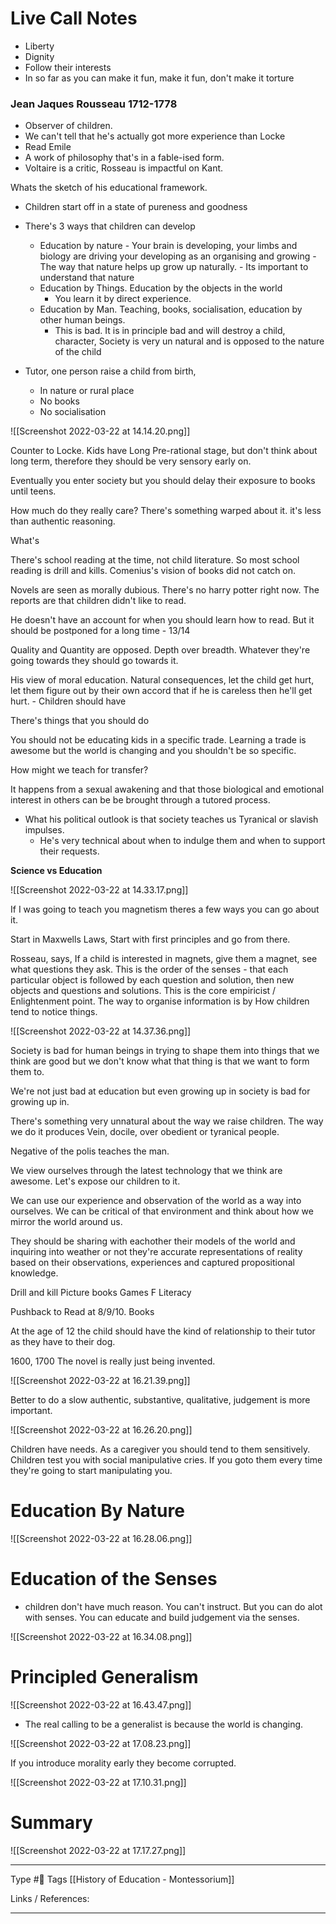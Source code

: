 # Live Call Notes

- Liberty
- Dignity
- Follow their interests
- In so far as you can make it fun, make it fun, don't make it torture

### Jean Jaques Rousseau 1712-1778

- Observer of children.
- We can't tell that he's actually got more experience than Locke
- Read Emile
- A work of philosophy that's in a fable-ised form.
- Voltaire is a critic, Rosseau is impactful on Kant.

Whats the sketch of his educational framework.

- Children start off in a state of pureness and goodness
- There's 3 ways that children can develop
	- Education by nature - Your brain is developing, your limbs and biology are driving your developing as an organising and growing - The way that nature helps up grow up naturally. - Its important to understand that nature 
	- Education by Things. Education by the objects in the world
		- You learn it by direct experience. 
	- Education by Man. Teaching, books, socialisation, education by other human beings.
		- This is bad. It is in principle bad and will destroy a child, character, Society is very un natural and is opposed to the nature of the child

 - Tutor, one person raise a child from birth,
	 - In nature or rural place
	 - No books
	 - No socialisation



![[Screenshot 2022-03-22 at 14.14.20.png]] 

Counter to Locke. Kids have Long Pre-rational stage, but don't think about long term, therefore they should be very sensory early on. 

Eventually you enter society but you should delay their exposure to books until teens.

How much do they really care? There's something warped about it. it's less than authentic reasoning. 

What's 

There's school reading at the time, not child literature. So most school reading is drill and kills. Comenius's vision of books did not catch on. 

Novels are seen as morally dubious. There's no harry potter right now. The reports are that children didn't like to read. 

He doesn't have an account for when you should learn how to read. But it should be postponed for a long time - 13/14

Quality and Quantity are opposed. Depth over breadth. Whatever they're going towards they should go towards it. 

His view of moral education. Natural consequences, let the child get hurt, let them figure out by their own accord that if he is careless then he'll get hurt.
	- Children should have 

There's things that you should do 


You should not be educating kids in a specific trade. Learning a trade is awesome but the world is changing and you shouldn't be so specific. 

How might we teach for transfer?

It happens from a sexual awakening and that those biological and emotional interest in others can be be brought through a tutored process.

- What his political outlook is that society teaches us Tyranical or slavish impulses.
	- He's very technical about when to indulge them and when to support their requests. 

**Science vs Education**

![[Screenshot 2022-03-22 at 14.33.17.png]]

If I was going to teach you magnetism theres a few ways you can go about it.

Start in Maxwells Laws, Start with first principles and go from there.

Rosseau, says, If a child is interested in magnets, give them a magnet, see what questions they ask. This is the order of the senses - that each particular object is followed by each question and solution, then new objects and questions and solutions. This is the core empiricist / Enlightenment point. The way to organise information is by How children tend to notice things.

![[Screenshot 2022-03-22 at 14.37.36.png]]

Society is bad for human beings in trying to shape them into things that we think are good but we don't know what that thing is that we want to form them to.

We're not just bad at education but even growing up in society is bad for growing up in.

There's something very unnatural about the way we raise children. The way we do it produces Vein, docile, over obedient or tyranical people.

Negative of the polis teaches the man. 

We view ourselves through the latest technology that we think are awesome. Let's expose our children to it. 

We can use our experience and observation of the world as a way into ourselves. We can be critical of that environment and think about how we mirror the world around us. 

They should be sharing with eachother their models of the world and inquiring into weather or not they're accurate representations of reality based on their observations, experiences and captured propositional knowledge. 

Drill and kill
Picture books 
Games 
F Literacy 

Pushback to Read at 8/9/10. Books 

At the age of 12 the child should have the kind of relationship to their tutor as they have to their dog. 

1600, 1700 The novel is really just being invented.


![[Screenshot 2022-03-22 at 16.21.39.png]]

Better to do a slow authentic, substantive, qualitative, judgement is more important.


![[Screenshot 2022-03-22 at 16.26.20.png]]

Children have needs. As a caregiver you should tend to them sensitively. Children test you with social manipulative cries. If you goto them every time they're going to start manipulating you. 

# Education By Nature
![[Screenshot 2022-03-22 at 16.28.06.png]]

# Education of the Senses
- children don't have much reason. You can't instruct. But you can do alot with senses. You can educate and build judgement via the senses.
  
![[Screenshot 2022-03-22 at 16.34.08.png]]


# Principled Generalism
![[Screenshot 2022-03-22 at 16.43.47.png]]

- The real calling to be a generalist is because the world is changing.


![[Screenshot 2022-03-22 at 17.08.23.png]]

If you introduce morality early they become corrupted. 

![[Screenshot 2022-03-22 at 17.10.31.png]]



# Summary
![[Screenshot 2022-03-22 at 17.17.27.png]]

---
Type #🌱 
Tags [[History of Education - Montessorium]]

Links / References:


---